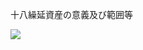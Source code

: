 十八繰延資産の意義及び範囲等

![](https://www.nta.go.jp/tmp/8254c861-50be-4f34-9d6d-97e7689cca6e/images/28e05542ed29cf6550b94b8faa40b7586cf7ead8ffa08820a3262d2dca6b0473.jpg)